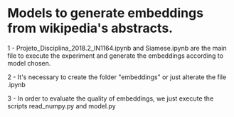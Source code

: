 # Models to generate embeddings from wikipedia's abstracts.
<p>1 - Projeto_Disciplina_2018.2_IN1164.ipynb and Siamese.ipynb are the main file to execute the experiment and generate the embeddings according to model chosen.</p>
<p>2 - It's necessary to create the folder "embeddings" or just alterate the file .ipynb</p>
<p>3 - In order to evaluate the quality of embeddings, we just execute the scripts read_numpy.py and model.py</p>
